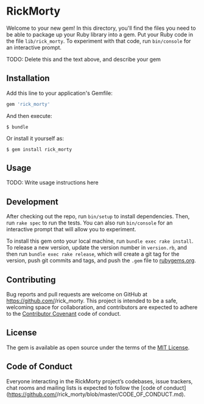 # RickMorty

Welcome to your new gem! In this directory, you'll find the files you need to be able to package up your Ruby library into a gem. Put your Ruby code in the file `lib/rick_morty`. To experiment with that code, run `bin/console` for an interactive prompt.

TODO: Delete this and the text above, and describe your gem

## Installation

Add this line to your application's Gemfile:

```ruby
gem 'rick_morty'
```

And then execute:

    $ bundle

Or install it yourself as:

    $ gem install rick_morty

## Usage

TODO: Write usage instructions here

## Development

After checking out the repo, run `bin/setup` to install dependencies. Then, run `rake spec` to run the tests. You can also run `bin/console` for an interactive prompt that will allow you to experiment.

To install this gem onto your local machine, run `bundle exec rake install`. To release a new version, update the version number in `version.rb`, and then run `bundle exec rake release`, which will create a git tag for the version, push git commits and tags, and push the `.gem` file to [rubygems.org](https://rubygems.org).

## Contributing

Bug reports and pull requests are welcome on GitHub at https://github.com/<github username>/rick_morty. This project is intended to be a safe, welcoming space for collaboration, and contributors are expected to adhere to the [Contributor Covenant](http://contributor-covenant.org) code of conduct.

## License

The gem is available as open source under the terms of the [MIT License](https://opensource.org/licenses/MIT).

## Code of Conduct

Everyone interacting in the RickMorty project’s codebases, issue trackers, chat rooms and mailing lists is expected to follow the [code of conduct](https://github.com/<github username>/rick_morty/blob/master/CODE_OF_CONDUCT.md).
